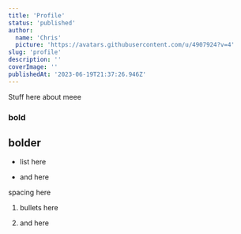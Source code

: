 ```yaml
---
title: 'Profile'
status: 'published'
author:
  name: 'Chris'
  picture: 'https://avatars.githubusercontent.com/u/4907924?v=4'
slug: 'profile'
description: ''
coverImage: ''
publishedAt: '2023-06-19T21:37:26.946Z'
---
```


Stuff here about meee

### bold

## bolder

- list here

- and here

spacing here

1. bullets here

2. and here

